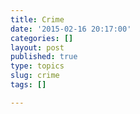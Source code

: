 ```yaml
---
title: Crime
date: '2015-02-16 20:17:00'
categories: []
layout: post
published: true
type: topics
slug: crime
tags: []

---
```

